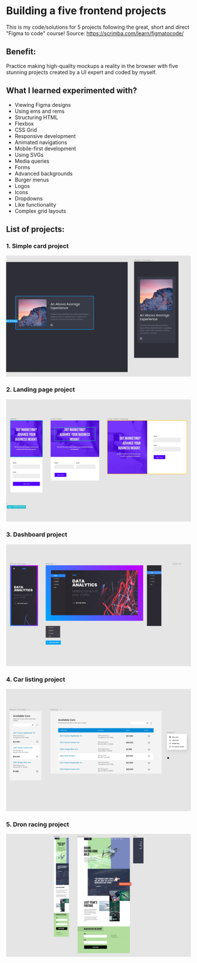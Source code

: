 # Building a five frontend projects 

This is my code/solutions for 5 projects following the great, short and direct "Figma to code" course!
Source:  https://scrimba.com/learn/figmatocode/

## Benefit:
Practice making high-quality mockups a reality in the browser with five stunning projects created by a UI expert and coded by myself.

## What I learned experimented with?

* Viewing Figma designs
* Using ems and rems
* Structuring HTML
* Flexbox
* CSS Grid
* Responsive development
* Animated navigations
* Mobile-first development
* Using SVGs
* Media queries
* Forms
* Advanced backgrounds
* Burger menus
* Logos
* Icons
* Dropdowns
* Like functionality
* Complex grid layouts

## List of projects:

### 1. Simple card project

![alt text](projects-img/1.jpg)


### 2. Landing page project

![alt text](projects-img/2.jpg)


### 3. Dashboard project

![alt text](projects-img/3.jpg)


### 4. Car listing project

![alt text](projects-img/4.jpg)


### 5. Dron racing project

![alt text](projects-img/5.jpg)

